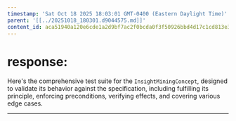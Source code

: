 ```yaml
---
timestamp: 'Sat Oct 18 2025 18:03:01 GMT-0400 (Eastern Daylight Time)'
parent: '[[../20251018_180301.d9044575.md]]'
content_id: aca51940a120e6cde1a2d9bf7ac2f0bcda0f3f50926bbd4d17c1cd813e3a4ecf
---
```


# response:

Here's the comprehensive test suite for the `InsightMiningConcept`, designed to validate its behavior against the specification, including fulfilling its principle, enforcing preconditions, verifying effects, and covering various edge cases.

***
